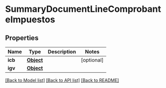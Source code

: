 # SummaryDocumentLineComprobanteImpuestos

## Properties
Name | Type | Description | Notes
------------ | ------------- | ------------- | -------------
**icb** | [**Object**](Object.md) |  | [optional] 
**igv** | [**Object**](Object.md) |  | 

[[Back to Model list]](../README.md#documentation-for-models) [[Back to API list]](../README.md#documentation-for-api-endpoints) [[Back to README]](../README.md)

